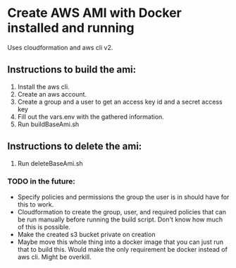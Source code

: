 # Create AWS AMI with Docker installed and running
Uses cloudformation and aws cli v2.

## Instructions to build the ami:
1. Install the aws cli.
2. Create an aws account. 
3. Create a group and a user to get an access key id and a secret access key
4. Fill out the vars.env with the gathered information.
5. Run buildBaseAmi.sh

## Instructions to delete the ami:
1. Run deleteBaseAmi.sh

### TODO in the future:
- Specify policies and permissions the group the user is in should have for this to work.
- Cloudformation to create the group, user, and required policies that can be run manually before running the build script. Don't know how much of this is possible.
- Make the created s3 bucket private on creation
- Maybe move this whole thing into a docker image that you can just run that to build this. Would make the only requirement be docker instead of aws cli. Might be overkill.